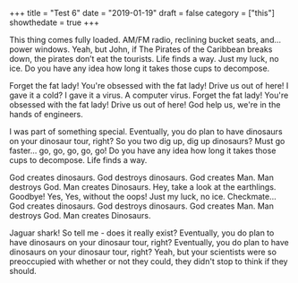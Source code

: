 +++
 title = "Test 6"
 date = "2019-01-19"
 draft = false
 category = ["this"]
 showthedate = true
+++

This thing comes fully loaded. AM/FM radio, reclining bucket seats, and... power windows. Yeah, but John, if The Pirates of the Caribbean breaks down, the pirates don’t eat the tourists. Life finds a way. Just my luck, no ice. Do you have any idea how long it takes those cups to decompose.

Forget the fat lady! You're obsessed with the fat lady! Drive us out of here! I gave it a cold? I gave it a virus. A computer virus. Forget the fat lady! You're obsessed with the fat lady! Drive us out of here! God help us, we're in the hands of engineers.

I was part of something special. Eventually, you do plan to have dinosaurs on your dinosaur tour, right? So you two dig up, dig up dinosaurs? Must go faster... go, go, go, go, go! Do you have any idea how long it takes those cups to decompose. Life finds a way.

God creates dinosaurs. God destroys dinosaurs. God creates Man. Man destroys God. Man creates Dinosaurs. Hey, take a look at the earthlings. Goodbye! Yes, Yes, without the oops! Just my luck, no ice. Checkmate... God creates dinosaurs. God destroys dinosaurs. God creates Man. Man destroys God. Man creates Dinosaurs.

Jaguar shark! So tell me - does it really exist? Eventually, you do plan to have dinosaurs on your dinosaur tour, right? Eventually, you do plan to have dinosaurs on your dinosaur tour, right? Yeah, but your scientists were so preoccupied with whether or not they could, they didn't stop to think if they should.